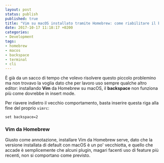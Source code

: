 ```yaml
---
layout: post
status: publish
published: true
title: "Vim su macOS installato tramite Homebrew: come riabilitare il backspace ⌨️"
date: 2017-10-17 11:18:17 +0200
categories:
- Development
tags:
- homebrew
- macos
- backspace
- terminal
- cli
---
```


È già da un sacco di tempo che volevo risolvere questo piccolo problemino ma non trovavo la voglia dato che per lavoro uso sempre qualche altro editor: installando **Vim** da Homebrew su macOS, il **backspace** non funziona più come dovrebbe in insert mode.

Per riavere indietro il vecchio comportamento, basta inserire questa riga alla fine del proprio `vimrc`:

```vim
set backspace=2
```

### Vim da Homebrew
Giusto come annotazione, installare Vim da Homebrew serve, dato che la versione installata di default con macOS è un po' vecchiotta, e quello che accade è semplicemente che alcuni plugin, magari facenti uso di feature più recenti, non si comportano come previsto.


